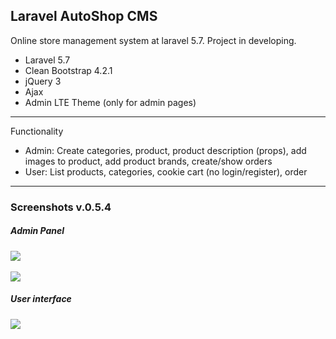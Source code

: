 <h2>Laravel AutoShop CMS</h2>
<p>Online store management system at laravel 5.7. Project in developing.</p>
<ul>
    <li>Laravel 5.7</li>
    <li>Clean Bootstrap 4.2.1</li>
    <li>jQuery 3</li>
    <li>Ajax</li>
    <li>Admin LTE Theme (only for admin pages)</li>
</ul>
<hr>
Functionality
<ul>
    <li>Admin: Create categories, product, product description (props), add images to product, add product brands, create/show orders</li>
    <li>User: List products, categories, cookie cart (no login/register), order</li>
</ul>
<hr>
<h3>Screenshots v.0.5.4</h3>
<h5>Admin Panel</h5>
<img src="https://i.imgur.com/ZlvQ1SC.png"><br><br>
<img src="https://i.imgur.com/KTMXko8.png">
<h5>User interface</h5>
<img src="https://i.imgur.com/6A5XKMs.png"<br>
<img srv="https://i.imgur.com/4gwd14w.png">
